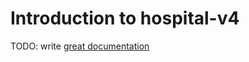 # Introduction to hospital-v4

TODO: write [great documentation](http://jacobian.org/writing/what-to-write/)
